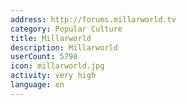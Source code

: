 ```yaml
---
address: http://forums.millarworld.tv
category: Popular Culture
title: Millarworld
description: Millarworld
userCount: 5798
icon: millarworld.jpg
activity: very high
language: en
---
```

